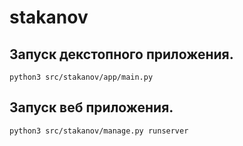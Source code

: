 # stakanov

## Запуск декстопного приложения.

`python3 src/stakanov/app/main.py`

## Запуск веб приложения.

`python3 src/stakanov/manage.py runserver`




